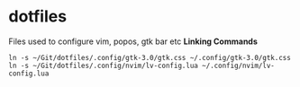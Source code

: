 # dotfiles
Files used to configure vim, popos, gtk bar etc
__Linking Commands__
```
ln -s ~/Git/dotfiles/.config/gtk-3.0/gtk.css ~/.config/gtk-3.0/gtk.css
ln -s ~/Git/dotfiles/.config/nvim/lv-config.lua ~/.config/nvim/lv-config.lua

```

